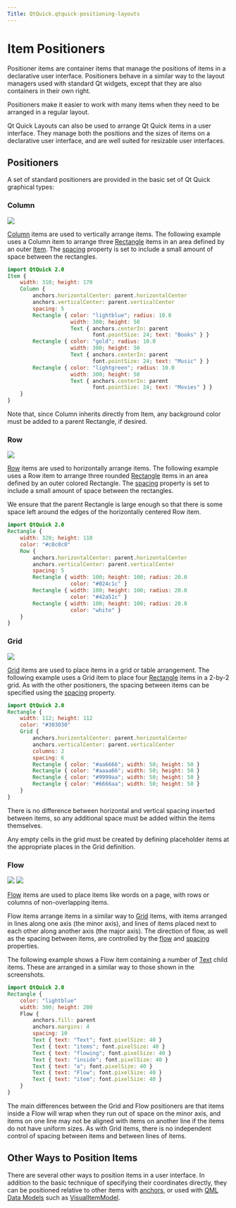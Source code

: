 ```yaml
---
Title: QtQuick.qtquick-positioning-layouts
---
```

        
Item Positioners
================

<span class="subtitle"></span>
<span id="details"></span>
Positioner items are container items that manage the positions of items in a declarative user interface. Positioners behave in a similar way to the layout managers used with standard Qt widgets, except that they are also containers in their own right.

Positioners make it easier to work with many items when they need to be arranged in a regular layout.

Qt Quick Layouts can also be used to arrange Qt Quick items in a user interface. They manage both the positions and the sizes of items on a declarative user interface, and are well suited for resizable user interfaces.

<span id="positioners"></span>
Positioners
-----------

A set of standard positioners are provided in the basic set of Qt Quick graphical types:

<span id="column"></span>
### Column

![](https://developer.ubuntu.com/static/devportal_uploaded/63c1fbbc-6072-45ae-9b40-370ed72a7724-api/apps/qml/sdk-15.04.6/qtquick-positioning-layouts/images/qml-column.png)

[Column](#column) items are used to vertically arrange items. The following example uses a Column item to arrange three [Rectangle](../QtQuick.Rectangle.md) items in an area defined by an outer [Item](../QtQuick.Item.md). The [spacing](../QtQuick.Column.md#spacing-prop) property is set to include a small amount of space between the rectangles.

``` qml
import QtQuick 2.0
Item {
    width: 310; height: 170
    Column {
        anchors.horizontalCenter: parent.horizontalCenter
        anchors.verticalCenter: parent.verticalCenter
        spacing: 5
        Rectangle { color: "lightblue"; radius: 10.0
                    width: 300; height: 50
                    Text { anchors.centerIn: parent
                           font.pointSize: 24; text: "Books" } }
        Rectangle { color: "gold"; radius: 10.0
                    width: 300; height: 50
                    Text { anchors.centerIn: parent
                           font.pointSize: 24; text: "Music" } }
        Rectangle { color: "lightgreen"; radius: 10.0
                    width: 300; height: 50
                    Text { anchors.centerIn: parent
                           font.pointSize: 24; text: "Movies" } }
    }
}
```

Note that, since Column inherits directly from Item, any background color must be added to a parent Rectangle, if desired.

<span id="row"></span>
### Row

![](https://developer.ubuntu.com/static/devportal_uploaded/a5ed0db4-b2e4-4355-b2d3-909b55918f25-api/apps/qml/sdk-15.04.6/qtquick-positioning-layouts/images/qml-row.png)

[Row](#row) items are used to horizontally arrange items. The following example uses a Row item to arrange three rounded [Rectangle](../QtQuick.Rectangle.md) items in an area defined by an outer colored Rectangle. The [spacing](../QtQuick.Row.md#spacing-prop) property is set to include a small amount of space between the rectangles.

We ensure that the parent Rectangle is large enough so that there is some space left around the edges of the horizontally centered Row item.

``` qml
import QtQuick 2.0
Rectangle {
    width: 320; height: 110
    color: "#c0c0c0"
    Row {
        anchors.horizontalCenter: parent.horizontalCenter
        anchors.verticalCenter: parent.verticalCenter
        spacing: 5
        Rectangle { width: 100; height: 100; radius: 20.0
                    color: "#024c1c" }
        Rectangle { width: 100; height: 100; radius: 20.0
                    color: "#42a51c" }
        Rectangle { width: 100; height: 100; radius: 20.0
                    color: "white" }
    }
}
```

<span id="grid"></span>
### Grid

![](https://developer.ubuntu.com/static/devportal_uploaded/f114f251-d183-49eb-8364-8b1ab9016234-api/apps/qml/sdk-15.04.6/qtquick-positioning-layouts/images/qml-grid-spacing.png)

[Grid](#grid) items are used to place items in a grid or table arrangement. The following example uses a Grid item to place four [Rectangle](../QtQuick.Rectangle.md) items in a 2-by-2 grid. As with the other positioners, the spacing between items can be specified using the [spacing](../QtQuick.Grid.md#spacing-prop) property.

``` qml
import QtQuick 2.0
Rectangle {
    width: 112; height: 112
    color: "#303030"
    Grid {
        anchors.horizontalCenter: parent.horizontalCenter
        anchors.verticalCenter: parent.verticalCenter
        columns: 2
        spacing: 6
        Rectangle { color: "#aa6666"; width: 50; height: 50 }
        Rectangle { color: "#aaaa66"; width: 50; height: 50 }
        Rectangle { color: "#9999aa"; width: 50; height: 50 }
        Rectangle { color: "#6666aa"; width: 50; height: 50 }
    }
}
```

There is no difference between horizontal and vertical spacing inserted between items, so any additional space must be added within the items themselves.

Any empty cells in the grid must be created by defining placeholder items at the appropriate places in the Grid definition.

<span id="flow"></span>
### Flow

![](https://developer.ubuntu.com/static/devportal_uploaded/1a168662-8492-46ef-ad0f-8330f217ab0a-api/apps/qml/sdk-15.04.6/qtquick-positioning-layouts/images/qml-flow-text1.png) ![](https://developer.ubuntu.com/static/devportal_uploaded/559a0bc1-7c04-4389-ab9b-febc48e9a4a5-api/apps/qml/sdk-15.04.6/qtquick-positioning-layouts/images/qml-flow-text2.png)

[Flow](#flow) items are used to place items like words on a page, with rows or columns of non-overlapping items.

Flow items arrange items in a similar way to [Grid](#grid) items, with items arranged in lines along one axis (the minor axis), and lines of items placed next to each other along another axis (the major axis). The direction of flow, as well as the spacing between items, are controlled by the [flow](../QtQuick.Flow.md#flow-prop) and [spacing](../QtQuick.Flow.md#spacing-prop) properties.

The following example shows a Flow item containing a number of [Text](../QtQuick.qtquick-releasenotes.md#text) child items. These are arranged in a similar way to those shown in the screenshots.

``` qml
import QtQuick 2.0
Rectangle {
    color: "lightblue"
    width: 300; height: 200
    Flow {
        anchors.fill: parent
        anchors.margins: 4
        spacing: 10
        Text { text: "Text"; font.pixelSize: 40 }
        Text { text: "items"; font.pixelSize: 40 }
        Text { text: "flowing"; font.pixelSize: 40 }
        Text { text: "inside"; font.pixelSize: 40 }
        Text { text: "a"; font.pixelSize: 40 }
        Text { text: "Flow"; font.pixelSize: 40 }
        Text { text: "item"; font.pixelSize: 40 }
    }
}
```

The main differences between the Grid and Flow positioners are that items inside a Flow will wrap when they run out of space on the minor axis, and items on one line may not be aligned with items on another line if the items do not have uniform sizes. As with Grid items, there is no independent control of spacing between items and between lines of items.

<span id="other-ways-to-position-items"></span>
Other Ways to Position Items
----------------------------

There are several other ways to position items in a user interface. In addition to the basic technique of specifying their coordinates directly, they can be positioned relative to other items with [anchors](../QtQuick.qtquick-positioning-anchors.md#anchor-layout), or used with [QML Data Models](../QtQuick.qtquick-modelviewsdata-modelview.md#qml-data-models) such as [VisualItemModel](../QtQuick.qtquick-modelviewsdata-modelview.md#visualitemmodel).

